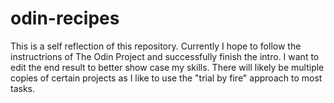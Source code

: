 # odin-recipes
This is a self reflection of this repository.
Currently I hope to follow the instructrions of The Odin Project and successfully finish the intro.
I want to edit the end result to better show case my skills.
There will likely be multiple copies of certain projects as I like to use the "trial by fire" approach to most tasks.